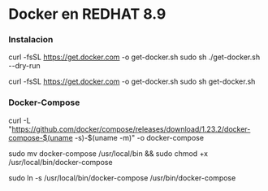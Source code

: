 # Docker en REDHAT 8.9


### Instalacion

curl -fsSL https://get.docker.com -o get-docker.sh
sudo sh ./get-docker.sh --dry-run

curl -fsSL https://get.docker.com -o get-docker.sh
sudo sh get-docker.sh


### Docker-Compose

curl -L "https://github.com/docker/compose/releases/download/1.23.2/docker-compose-$(uname -s)-$(uname -m)" -o docker-compose

sudo mv docker-compose /usr/local/bin && sudo chmod +x /usr/local/bin/docker-compose

sudo ln -s /usr/local/bin/docker-compose /usr/bin/docker-compose
